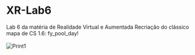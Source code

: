 # XR-Lab6
Lab 6 da matéria de Realidade Virtual e Aumentada
Recriação do clássico mapa de CS 1.6: fy_pool_day!
<br> <br>
![Print1](https://imgur.com/JPN98Dx)

